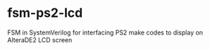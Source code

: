 # fsm-ps2-lcd
FSM in SystemVerilog for interfacing PS2 make codes to display on AlteraDE2 LCD screen
